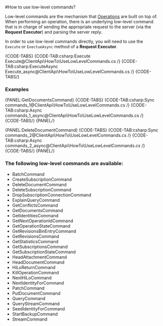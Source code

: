 #How to use low-level commands?

Low-level commands are the mechanism that [Operations](../../client-api/operations/what-are-operations) are built on top of.  
When performing an operation, there is an underlying low-level command that is in charge of sending the appropriate request to the server 
(via the **Request Executor**) and parsing the server reply.

In order to use low-level commands directly, you will need to use the `Execute` or `ExectueAsync` method of a  **Request Executor**.

{CODE-TABS}
{CODE-TAB:csharp:Execute Execute@ClientApi\HowTo\UseLowLevelCommands.cs /}
{CODE-TAB:csharp:ExecuteAsync Execute_async@ClientApi\HowTo\UseLowLevelCommands.cs /}
{CODE-TABS/}

### Examples

{PANEL:GetDocumentsCommand}
{CODE-TABS}
{CODE-TAB:csharp:Sync commands_1@ClientApi\HowTo\UseLowLevelCommands.cs /}
{CODE-TAB:csharp:Async commands_1_async@ClientApi\HowTo\UseLowLevelCommands.cs /}
{CODE-TABS/}
{PANEL/}

{PANEL:DeleteDocumentCommand}
{CODE-TABS}
{CODE-TAB:csharp:Sync commands_2@ClientApi\HowTo\UseLowLevelCommands.cs /}
{CODE-TAB:csharp:Async commands_2_async@ClientApi\HowTo\UseLowLevelCommands.cs /}
{CODE-TABS/}
{PANEL/}


### The following low-level commands are available:

* BatchCommand  
* CreateSubscriptionCommand  
* DeleteDocumentCommand   
* DeleteSubscriptionCommand  
* DropSubscriptionConnectionCommand  
* ExplainQueryCommand  
* GetConflictsCommand  
* GetDocumentsCommand  
* GetIdentitiesCommand
* GetNextOperationIdCommand  
* GetOperationStateCommand  
* GetRevisionsBinEntryCommand  
* GetRevisionsCommand  
* GetStatisticsCommand  
* GetSubscriptionsCommand  
* GetSubscriptionStateCommand  
* HeadAttachmentCommand
* HeadDocumentCommand  
* HiLoReturnCommand  
* KillOperationCommand  
* NextHiLoCommand   
* NextIdentityForCommand 
* PatchCommand
* PutDocumentCommand   
* QueryCommand   
* QueryStreamCommand   
* SeedIdentityForCommand   
* StartBackupCommand   
* StreamCommand   

